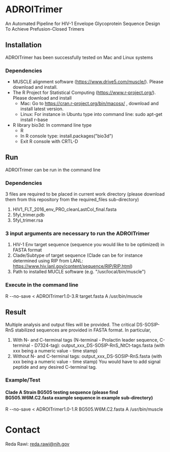 # ADROITrimer
An Automated Pipeline for HIV-1 Envelope Glycoprotein Sequence Design To Achieve Prefusion-Closed Trimers


## Installation

ADROITrimer has been successfully tested on Mac and Linux systems

### Dependencies

- MUSCLE alignment software (https://www.drive5.com/muscle/). Please download and install.
- The R Project for Statistical Computing (https://www.r-project.org/). 
  Please download and install
    - Mac: Go to https://cran.r-project.org/bin/macosx/ , download and install latest version.
    - Linux: For instance in Ubuntu type into command line: sudo apt-get install r-base
- R library bio3d: In command line type
  - R
  - In R console type: install.packages("bio3d")
  - Exit R console with CRTL-D


## Run 
ADROITrimer can be run in the command line

### Dependencies
3 files are required to be placed in current work directory (please download them from this repository from the required_files sub-directory)
  1. HIV1_FLT_2016_env_PRO_cleanLastCol_final.fasta
  2. 5fyl_trimer.pdb
  3. 5fyl_trimer.rsa

### 3 input arguments are necessary to run the ADROITrimer
  1.  HIV-1 Env target sequence (sequence you would like to be optimized) in FASTA format
  2.  Clade/Subtype of target sequence (Clade can be for instance determined using RIP from LANL: https://www.hiv.lanl.gov/content/sequence/RIP/RIP.html)
  3.  Path to installed MUCLE software (e.g. "/usr/local/bin/muscle")
  
### Execute in the command line
R --no-save < ADROITrimer1.0-3.R target.fasta A /usr/bin/muscle


## Result
Multiple analysis and output files will be provided. The critical DS-SOSIP-RnS stabilized sequences are provided in FASTA format. In particular,
1. With N- and C-terminal tags (N-terminal - Prolactin leader sequence, C-terminal - D7324-tag): output_xxx_DS-SOSIP-RnS_NtCt-tags.fasta (with xxx being a numeric value - time stamp)
2. Without N- and C-terminal tags: output_xxx_DS-SOSIP-RnS.fasta (with xxx being a numeric value - time stamp)
  You would have to add signal peptide and any desired C-terminal tag.
  
  
### Example/Test

#### Clade A Strain BG505 testing sequence (please find BG505.W6M.C2.fasta example sequence in example sub-directory) 
R --no-save < ADROITrimer1.0-1.R BG505.W6M.C2.fasta A /usr/bin/muscle


# Contact
Reda Rawi: reda.rawi@nih.gov
